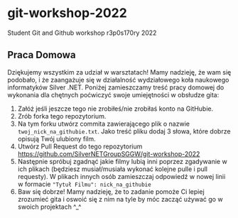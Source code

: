 # git-workshop-2022
Student Git and Github workshop r3p0s170ry 2022

## Praca Domowa
Dziękujemy wszystkim za udział w warsztatach! Mamy nadzieję, że wam się podobało, i że zaangażuje się w działalność wydziałowego koła naukowego informatyków Silver .NET. Poniżej zamieszczamy treść pracy domowej do wykonania dla chętnych poćwiczyć swoje umiejętności w obsłudze gita:

1. Załóż jeśli jeszcze tego nie zrobiłeś/nie zrobiłaś konto na GitHubie.
2. Zrób forka tego repozytorium.
3. Na tym forku utwórz commita zawierającego plik o nazwie `twoj_nick_na_githubie.txt`. Jako treść pliku dodaj 3 słowa, które dobrze opisują Twój ulubiony film.
4. Utwórz Pull Request do tego repozytorium https://github.com/SilverNETGroupSGGW/git-workshop-2022
5. Następnie spróbuj zgadnąć jakie filmy lubią inni poprzez zgadywanie w ich plikach (będziesz musiał/musiała wykonać kolejne pulle i pull requesty). W plikach innych osób zamieszczaj odpowiedź w nowej linii w formacie `"Tytuł Filmu": nick_na_githubie`
6. Baw się dobrze! Mamy nadzieję, że to zadanie pomoże Ci lepiej zrozumieć gita i oswoić się z nim na tyle by móc zacząć używać go w swoich projektach ^_^
